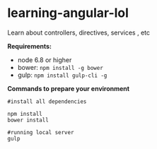 # learning-angular-lol
Learn about controllers, directives, services , etc

**Requirements:**

- node 6.8 or higher
- bower: 
  `npm install -g bower`
- gulp:
  `npm install gulp-cli -g`
  
  
**Commands to prepare your environment**

```
#install all dependencies

npm install
bower install

#running local server
gulp
```